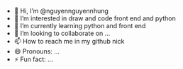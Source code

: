 - 👋 Hi, I’m @nguyennguyennhung
- 👀 I’m interested in draw and code front end and python
- 🌱 I’m currently learning python and front end
- 💞️ I’m looking to collaborate on ...
- 📫 How to reach me in my github nick
- 😄 Pronouns: ...
- ⚡ Fun fact: ...

<!---
nguyennguyennhung/nguyennguyennhung is a ✨ special ✨ repository because its `README.md` (this file) appears on your GitHub profile.
You can click the Preview link to take a look at your changes.
--->
